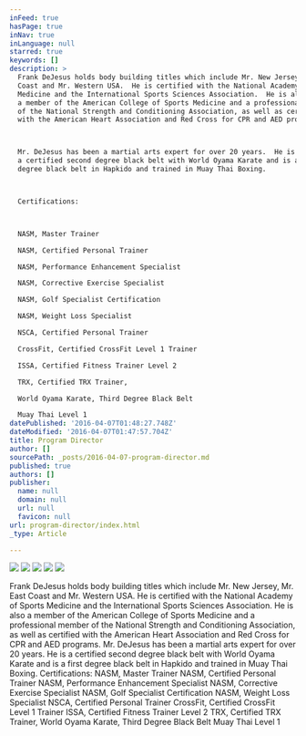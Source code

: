 ```yaml
---
inFeed: true
hasPage: true
inNav: true
inLanguage: null
starred: true
keywords: []
description: >
  Frank DeJesus holds body building titles which include Mr. New Jersey, Mr. East
  Coast and Mr. Western USA.  He is certified with the National Academy of Sports
  Medicine and the International Sports Sciences Association.  He is also
  a member of the American College of Sports Medicine and a professional member
  of the National Strength and Conditioning Association, as well as certified
  with the American Heart Association and Red Cross for CPR and AED programs.



  Mr. DeJesus has been a martial arts expert for over 20 years.  He is
  a certified second degree black belt with World Oyama Karate and is a first
  degree black belt in Hapkido and trained in Muay Thai Boxing.



  Certifications:



  NASM, Master Trainer

  NASM, Certified Personal Trainer

  NASM, Performance Enhancement Specialist

  NASM, Corrective Exercise Specialist

  NASM, Golf Specialist Certification

  NASM, Weight Loss Specialist

  NSCA, Certified Personal Trainer

  CrossFit, Certified CrossFit Level 1 Trainer

  ISSA, Certified Fitness Trainer Level 2

  TRX, Certified TRX Trainer,

  World Oyama Karate, Third Degree Black Belt

  Muay Thai Level 1
datePublished: '2016-04-07T01:48:27.748Z'
dateModified: '2016-04-07T01:47:57.704Z'
title: Program Director
author: []
sourcePath: _posts/2016-04-07-program-director.md
published: true
authors: []
publisher:
  name: null
  domain: null
  url: null
  favicon: null
url: program-director/index.html
_type: Article

---
```

![](https://the-grid-user-content.s3-us-west-2.amazonaws.com/08aaac13-15ca-4854-bfce-7c3e8193907a.jpg)
![](https://the-grid-user-content.s3-us-west-2.amazonaws.com/310800bb-f3dd-4f74-b521-1082b5c90ebf.jpg)
![](https://the-grid-user-content.s3-us-west-2.amazonaws.com/5f1472a9-db6c-4875-a160-c08467a4e96f.jpg)
![](https://the-grid-user-content.s3-us-west-2.amazonaws.com/6e543863-1482-4bf9-a353-91fe559029c1.jpg)
![](https://the-grid-user-content.s3-us-west-2.amazonaws.com/02fb010a-3d06-4afb-ad85-0c9941819e99.jpg)

Frank DeJesus holds body building titles which include Mr. New Jersey, Mr. East Coast and Mr. Western USA. He is certified with the National Academy of Sports Medicine and the International Sports Sciences Association. He is also a member of the American College of Sports Medicine and a professional member of the National Strength and Conditioning Association, as well as certified with the American Heart Association and Red Cross for CPR and AED programs.
Mr. DeJesus has been a martial arts expert for over 20 years. He is a certified second degree black belt with World Oyama Karate and is a first degree black belt in Hapkido and trained in Muay Thai Boxing.
Certifications:
NASM, Master Trainer
NASM, Certified Personal Trainer
NASM, Performance Enhancement Specialist
NASM, Corrective Exercise Specialist
NASM, Golf Specialist Certification
NASM, Weight Loss Specialist
NSCA, Certified Personal Trainer
CrossFit, Certified CrossFit Level 1 Trainer
ISSA, Certified Fitness Trainer Level 2
TRX, Certified TRX Trainer,
World Oyama Karate, Third Degree Black Belt
Muay Thai Level 1